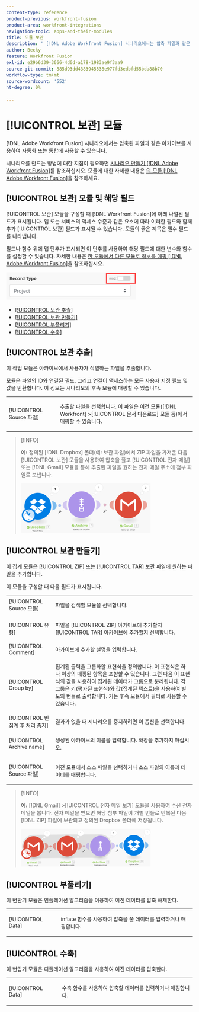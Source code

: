 ```yaml
---
content-type: reference
product-previous: workfront-fusion
product-area: workfront-integrations
navigation-topic: apps-and-their-modules
title: 모듈 보관
description: ' [!DNL Adobe Workfront Fusion] 시나리오에서는 압축 파일과 같은 아카이브를 여러 타사 응용 프로그램 및 서비스에 연결할 수 있습니다. 예를 들어 다음과 같은 시나리오를 구성할 수 있습니다.'
author: Becky
feature: Workfront Fusion
exl-id: e29b6d39-3666-4d6d-a178-1983ae9f3aa9
source-git-commit: 885d93dd4383945538e977fd3edbfd55bda88b70
workflow-type: tm+mt
source-wordcount: '552'
ht-degree: 0%

---
```


# [!UICONTROL 보관] 모듈

[!DNL Adobe Workfront Fusion] 시나리오에서는 압축된 파일과 같은 아카이브를 사용하여 자동화 또는 통합에 사용할 수 있습니다.

시나리오를 만드는 방법에 대한 지침이 필요하면 [시나리오 만들기 [!DNL Adobe Workfront Fusion]](../../workfront-fusion/scenarios/create-a-scenario.md)를 참조하십시오. 모듈에 대한 자세한 내용은 [의 모듈 [!DNL Adobe Workfront Fusion]](../../workfront-fusion/modules/modules.md)을 참조하세요.

## [!UICONTROL 보관] 모듈 및 해당 필드

[!UICONTROL 보관] 모듈을 구성할 때 [!DNL Workfront Fusion]에 아래 나열된 필드가 표시됩니다. 앱 또는 서비스의 액세스 수준과 같은 요소에 따라 이러한 필드와 함께 추가 [!UICONTROL 보관] 필드가 표시될 수 있습니다. 모듈의 굵은 제목은 필수 필드를 나타냅니다.

필드나 함수 위에 맵 단추가 표시되면 이 단추를 사용하여 해당 필드에 대한 변수와 함수를 설정할 수 있습니다. 자세한 내용은 [한 모듈에서 다른 모듈로 정보를 매핑 [!DNL Adobe Workfront Fusion]](../../workfront-fusion/mapping/map-information-between-modules.md)을 참조하십시오.

![](assets/map-toggle-350x74.png)

* [[!UICONTROL 보관 추출]](#extract-an-archive)
* [[!UICONTROL 보관 만들기]](#create-an-archive)
* [[!UICONTROL 부풀리기]](#inflate)
* [[!UICONTROL 수축]](#deflate)

## [!UICONTROL 보관 추출]

이 작업 모듈은 아카이브에서 사용자가 식별하는 파일을 추출합니다.

모듈은 파일의 ID와 연결된 필드, 그리고 연결이 액세스하는 모든 사용자 지정 필드 및 값을 반환합니다. 이 정보는 시나리오의 후속 모듈에 매핑할 수 있습니다.

<table style="table-layout:auto">
 <col> 
 <col> 
 <tbody> 
  <tr> 
   <td>[!UICONTROL Source 파일]</td> 
   <td> <p> 추출할 파일을 선택합니다. 이 파일은 이전 모듈([!DNL Workfront] &gt;[!UICONTROL 문서 다운로드] 모듈 등)에서 매핑할 수 있습니다.</p>  </td> 
  </tr> 
 </tbody> 
</table>

>[!INFO]
>
>**예:** 정의된 [!DNL Dropbox] 폴더(예: 보관 파일)에서 ZIP 파일을 가져온 다음 [!UICONTROL 보관] 모듈을 사용하여 압축을 풀고 [!UICONTROL 전자 메일] 또는 [!DNL Gmail] 모듈을 통해 추출된 파일을 원하는 전자 메일 주소에 첨부 파일로 보냅니다.
>
>![](assets/example-dropbox-350x134.png)

## [!UICONTROL 보관 만들기]

이 집계 모듈은 [!UICONTROL ZIP] 또는 [!UICONTROL TAR] 보관 파일에 원하는 파일을 추가합니다.

이 모듈을 구성할 때 다음 필드가 표시됩니다.

<table style="table-layout:auto"> 
 <col> 
 <col> 
 <tbody> 
  <tr> 
   <td>[!UICONTROL Source 모듈]</td> 
   <td> <p> 파일을 검색할 모듈을 선택합니다.</p> </td> 
  </tr> 
  <tr> 
   <td>[!UICONTROL 유형] </td> 
   <td> <p>파일을 [!UICONTROL ZIP] 아카이브에 추가할지 [!UICONTROL TAR] 아카이브에 추가할지 선택합니다.</p> </td> 
  </tr> 
  <tr> 
   <td>[!UICONTROL Comment]</td> 
   <td>아카이브에 추가할 설명을 입력합니다.</td> 
  </tr> 
  <tr> 
   <td>[!UICONTROL Group by]</td> 
   <td> <p>집계된 출력을 그룹화할 표현식을 정의합니다. 이 표현식은 하나 이상의 매핑된 항목을 포함할 수 있습니다. 그런 다음 이 표현식의 값을 사용하여 집계된 데이터가 그룹으로 분리됩니다. 각 그룹은 키(평가된 표현식)와 값(집계된 텍스트)을 사용하여 별도의 번들로 출력합니다. 키는 후속 모듈에서 필터로 사용할 수 있습니다.</p> </td> 
  </tr> 
  <tr> 
   <td>[!UICONTROL 빈 집계 후 처리 중지]</td> 
   <td>결과가 없을 때 시나리오를 중지하려면 이 옵션을 선택합니다.</td> 
  </tr> 
  <tr> 
   <td>[!UICONTROL Archive name]</td> 
   <td> <p> 생성된 아카이브의 이름을 입력합니다. 확장을 추가하지 마십시오.</p> </td> 
  </tr> 
  <tr> 
   <td>[!UICONTROL Source 파일]</td> 
   <td> <p>이전 모듈에서 소스 파일을 선택하거나 소스 파일의 이름과 데이터를 매핑합니다.</p> </td> 
  </tr> 
 </tbody> 
</table>

>[!INFO]
>
>**예:** [!DNL Gmail] >[!UICONTROL 전자 메일 보기] 모듈을 사용하여 수신 전자 메일을 봅니다. 전자 메일을 받으면 해당 첨부 파일이 개별 번들로 반복된 다음 [!DNL ZIP] 파일에 보관되고 정의된 Dropbox 폴더에 저장됩니다.
>
>![](assets/example-gmail-350x102.png)

## [!UICONTROL 부풀리기]

이 변환기 모듈은 인플레이션 알고리즘을 이용하여 이진 데이터를 압축 해제한다.

<table style="table-layout:auto">
 <col> 
 <col> 
 <tbody> 
  <tr> 
   <td>[!UICONTROL Data] </td> 
   <td> <p>inflate 함수를 사용하여 압축을 풀 데이터를 입력하거나 매핑합니다.</p> </td> 
  </tr> 
 </tbody> 
</table>

## [!UICONTROL 수축]

이 변압기 모듈은 디플레이션 알고리즘을 사용하여 이진 데이터를 압축한다.

<table style="table-layout:auto">
 <col> 
 <col> 
 <tbody> 
  <tr> 
   <td>[!UICONTROL Data] </td> 
   <td> <p>수축 함수를 사용하여 압축할 데이터를 입력하거나 매핑합니다.</p> </td> 
  </tr> 
 </tbody> 
</table>
